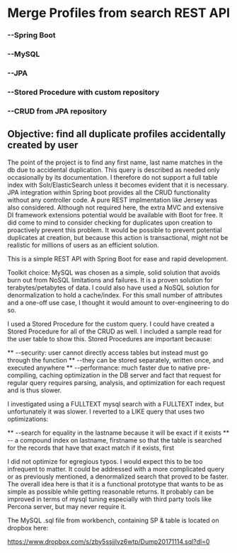 # Merge Profiles from search REST API 

### --Spring Boot
### --MySQL
### --JPA
### --Stored Procedure with custom repository
### --CRUD from JPA repository


## Objective:  find all duplicate profiles accidentally created by user

The point of the project is to find any first name, last name matches in the db due to accidental duplication. This query is described as needed only occasionally by its documentation.  I therefore do not support a full table index with Solr/ElasticSearch unless it becomes evident that it is necessary. JPA integration within Spring boot provides all the CRUD functionality without any controller code.  A pure REST implmentation like Jersey was also considered.  Although not required here, the extra MVC and extensive DI framework extensions potential would be available with Boot for free.
It did come to mind to consider checking for duplicates upon creation to proactively prevent this problem.  It would be possible to prevent potential duplicates at creation, but because this action is transactional, might not be realistic for millions of users as an efficient solution.

This is a simple REST API with Spring Boot for ease and rapid development.

Toolkit choice:
MySQL was chosen as a simple, solid solution that avoids burn out from NoSQL limitations and failures. It is a proven solution for terabytes/petabytes of data. I could also have used a NoSQL solution for denormalization to hold a cache/index. For this small number of attributes and a one-off use case, I thought it would amount to over-engineering to do so.

I used a Stored Procedure for the custom 	query.  I could have created a Stored Procedure for all of the CRUD as well.  I included a sample read for the user table to show this.  Stored Procedures are important because:

** --security: user cannot directly access tables but instead must go through the function
** --they can be stored separately, written once, and executed anywhere 
** --performance: much faster due to native pre-compiling, caching optimization in the DB server and fact that request for regular query requires parsing, analysis, and optimization for each request and is thus slower.

I investigated using a FULLTEXT mysql search with a FULLTEXT index, but unfortunately it was slower.  I reverted to a LIKE query that uses two optimizations:

** --search for equality in the lastname because it will be exact if it exists
** -- a compound index on lastname, firstname so that the table is searched for the records that have that exact match if it exists, first

I did not optimize for egregious typos.  I would expect this to be too infrequent to matter.  It could be addressed with a more complicated query or as previously mentioned, a denormalized search that proved to be faster.
The overall idea here is that it is a functional prototype that wants to be as simple as possible while getting reasonable returns.  It probably can be improved in terms of mysql tuning especially with third party tools like Percona server, but may never require it.  

The MySQL .sql file from workbench, containing SP & table is located on dropbox here:

https://www.dropbox.com/s/zby5ssjjlvz6wtp/Dump20171114.sql?dl=0


